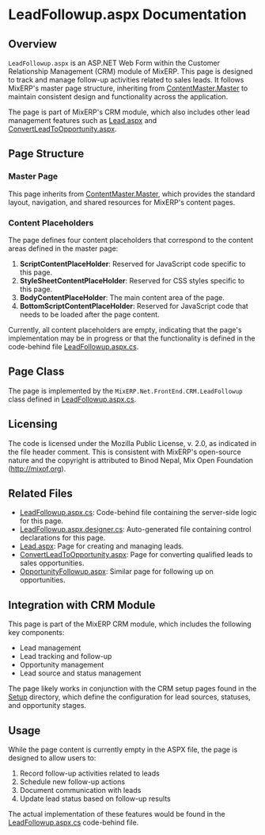 # LeadFollowup.aspx Documentation

## Overview

`LeadFollowup.aspx` is an ASP.NET Web Form within the Customer Relationship Management (CRM) module of MixERP. This page is designed to track and manage follow-up activities related to sales leads. It follows MixERP's master page structure, inheriting from [ContentMaster.Master](../ContentMaster.Master.md) to maintain consistent design and functionality across the application.

The page is part of MixERP's CRM module, which also includes other lead management features such as [Lead.aspx](Lead.aspx.md) and [ConvertLeadToOpportunity.aspx](ConvertLeadToOpportunity.aspx.md).

## Page Structure

### Master Page

This page inherits from [ContentMaster.Master](../ContentMaster.Master.md), which provides the standard layout, navigation, and shared resources for MixERP's content pages.

### Content Placeholders

The page defines four content placeholders that correspond to the content areas defined in the master page:

1. **ScriptContentPlaceHolder**: Reserved for JavaScript code specific to this page.
2. **StyleSheetContentPlaceHolder**: Reserved for CSS styles specific to this page.
3. **BodyContentPlaceHolder**: The main content area of the page.
4. **BottomScriptContentPlaceHolder**: Reserved for JavaScript code that needs to be loaded after the page content.

Currently, all content placeholders are empty, indicating that the page's implementation may be in progress or that the functionality is defined in the code-behind file [LeadFollowup.aspx.cs](LeadFollowup.aspx.cs.md).

## Page Class

The page is implemented by the `MixERP.Net.FrontEnd.CRM.LeadFollowup` class defined in [LeadFollowup.aspx.cs](LeadFollowup.aspx.cs.md).

## Licensing

The code is licensed under the Mozilla Public License, v. 2.0, as indicated in the file header comment. This is consistent with MixERP's open-source nature and the copyright is attributed to Binod Nepal, Mix Open Foundation (http://mixof.org).

## Related Files

- [LeadFollowup.aspx.cs](LeadFollowup.aspx.cs.md): Code-behind file containing the server-side logic for this page.
- [LeadFollowup.aspx.designer.cs](LeadFollowup.aspx.designer.cs.md): Auto-generated file containing control declarations for this page.
- [Lead.aspx](Lead.aspx.md): Page for creating and managing leads.
- [ConvertLeadToOpportunity.aspx](ConvertLeadToOpportunity.aspx.md): Page for converting qualified leads to sales opportunities.
- [OpportunityFollowup.aspx](OpportunityFollowup.aspx.md): Similar page for following up on opportunities.

## Integration with CRM Module

This page is part of the MixERP CRM module, which includes the following key components:

- Lead management
- Lead tracking and follow-up
- Opportunity management
- Lead source and status management

The page likely works in conjunction with the CRM setup pages found in the [Setup](Setup/LeadSources.aspx.md) directory, which define the configuration for lead sources, statuses, and opportunity stages.

## Usage

While the page content is currently empty in the ASPX file, the page is designed to allow users to:

1. Record follow-up activities related to leads
2. Schedule new follow-up actions
3. Document communication with leads
4. Update lead status based on follow-up results

The actual implementation of these features would be found in the [LeadFollowup.aspx.cs](LeadFollowup.aspx.cs.md) code-behind file.